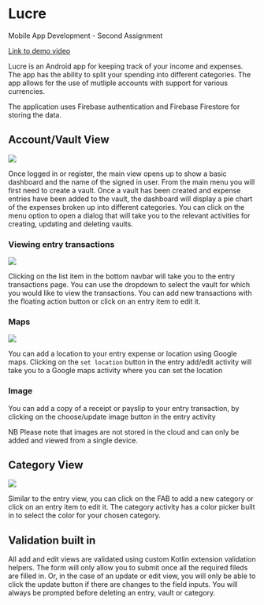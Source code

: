 # Lucre
Mobile App Development - Second Assignment

[Link to demo video](https://youtu.be/eEs2fEheDFc)

Lucre is an Android app for keeping track of your income
and expenses. The app has the ability to split your spending
into different categories. The app allows for the use of mutliple
accounts with support for various currencies.

The application uses Firebase authentication and Firebase Firestore
for storing the data.

## Account/Vault View
![](img/dashboard.png)

Once logged in or register, the main view opens up to show a basic dashboard and the name of the signed in user.
From the main menu you will first need to create a vault. Once a vault has been created and expense entries
have been added to the vault, the dashboard will display a pie chart of the expenses broken up into
different categories. You can click on the menu option to open a dialog that will take you to the relevant
activities for creating, updating and deleting vaults.

### Viewing entry transactions
![](img/entrylist.png)

Clicking on the list item in the bottom navbar will take you to the
entry transactions page. You can use the dropdown to select
the vault for which you would like to view the transactions. You can add
new transactions with the floating action button or click on an entry item
to edit it.

### Maps
![](img/map.png)

You can add a location to your entry expense or location using Google maps.
Clicking on the `set location` button in the entry add/edit activity will take
you to a Google maps activity where you can set the location

### Image
You can add a copy of a receipt or payslip to your entry transaction, by clicking on the choose/update image
button in the entry activity

NB Please note that images are not stored in the cloud and can only be added and viewed from a single device.

## Category View
![](img/category.png)

Similar to the entry view, you can click on the FAB to add a new category or
click on an entry item to edit it. The category activity has a color picker built
in to select the color for your chosen category.

## Validation built in
All add and edit views are validated using custom Kotlin extension validation helpers. The form
will only allow you to submit once all the required fileds are filled in. Or, in the case of
an update or edit view, you will only be able to click the update button if
there are changes to the field inputs. You will always be prompted before deleting an entry, vault or category.
